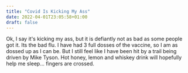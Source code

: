 ```yaml
---
title: "Covid Is Kicking My Ass"
date: 2022-04-01T23:05:58+01:00
draft: false
---
```

Ok, I say it's kicking my ass, but it is defiantly not as bad as some people got it. Its the bad flu. I have had 3 full dosses of the vaccine, so I am as dossed up as I can be. But I still feel like I have been hit by a trail being driven by Mike Tyson. Hot honey, lemon and whiskey drink will hopefully help me sleep... fingers are crossed. 
